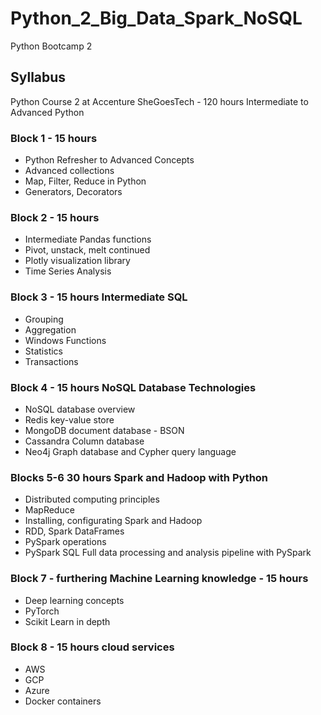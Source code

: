 # Python_2_Big_Data_Spark_NoSQL
Python Bootcamp 2

## Syllabus

Python Course 2 at Accenture SheGoesTech - 120 hours
Intermediate to Advanced Python 

### Block 1 - 15 hours 

* Python Refresher to Advanced Concepts
* Advanced collections
* Map, Filter, Reduce in Python
* Generators, Decorators

### Block 2 - 15 hours

* Intermediate Pandas functions
* Pivot, unstack, melt continued
* Plotly visualization library
* Time Series Analysis

### Block 3 - 15 hours Intermediate SQL

* Grouping
* Aggregation
* Windows Functions
* Statistics
* Transactions

### Block 4 - 15 hours NoSQL Database Technologies 

* NoSQL database overview
* Redis key-value store
* MongoDB document database - BSON
* Cassandra Column database
* Neo4j Graph database and Cypher query language

### Blocks 5-6 30 hours Spark and Hadoop with Python

* Distributed computing principles
* MapReduce
* Installing, configurating Spark and Hadoop
* RDD, Spark DataFrames
* PySpark operations
* PySpark SQL
Full data processing and analysis pipeline with PySpark


### Block 7 - furthering Machine Learning knowledge - 15 hours

* Deep learning concepts
* PyTorch
* Scikit Learn in depth

### Block 8 - 15 hours cloud services

* AWS
* GCP
* Azure
* Docker containers

